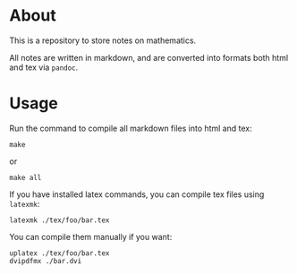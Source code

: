 # About

This is a repository to store notes on mathematics.

All notes are written in markdown, and are converted into formats both html and tex via `pandoc`.

# Usage

Run the command to compile all markdown files into html and tex:

```
make
```

or

```
make all
```

If you have installed latex commands, you can compile tex files using `latexmk`:

```
latexmk ./tex/foo/bar.tex
```

You can compile them manually if you want:

```
uplatex ./tex/foo/bar.tex
dvipdfmx ./bar.dvi
```
